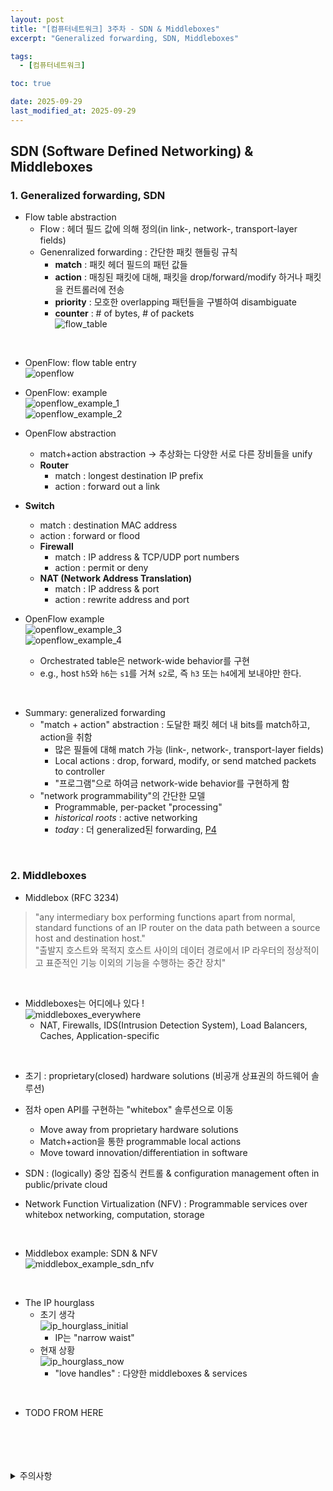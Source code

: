 ```yaml
---
layout: post
title: "[컴퓨터네트워크] 3주차 - SDN & Middleboxes"
excerpt: "Generalized forwarding, SDN, Middleboxes"

tags:
  - [컴퓨터네트워크]

toc: true

date: 2025-09-29
last_modified_at: 2025-09-29
---
```

## SDN (Software Defined Networking) & Middleboxes
### 1. Generalized forwarding, SDN  
- Flow table abstraction
  - Flow : 헤더 필드 값에 의해 정의(in link-, network-, transport-layer fields)
  - Genenralized forwarding : 간단한 패킷 핸들링 규칙
    - **match** : 패킷 헤더 필드의 패턴 값들
    - **action** : 매칭된 패킷에 대해, 패킷을 drop/forward/modify 하거나 패킷을 컨트롤러에 전송  
    - **priority** : 모호한 overlapping 패턴들을 구별하여 disambiguate
    - **counter** : # of bytes, # of packets  
  ![flow_table](TODO)  

<br>

- OpenFlow: flow table entry  
![openflow](TODO)  

- OpenFlow: example  
![openflow_example_1](TODO)  
![openflow_example_2](TODO)  

- OpenFlow abstraction
  - match+action abstraction -> 추상화는 다양한 서로 다른 장비들을 unify
  - **Router**
    - match : longest destination IP prefix
    - action : forward out a link
- **Switch**
    - match : destination MAC address
    - action : forward or flood
  - **Firewall**
    - match : IP address & TCP/UDP port numbers
    - action : permit or deny
  - **NAT (Network Address Translation)**
    - match : IP address & port
    - action : rewrite address and port  

- OpenFlow example  
![openflow_example_3](TODO)  
![openflow_example_4](TODO)  
  - Orchestrated table은 network-wide behavior를 구현
  - e.g., host `h5`와 `h6`는 `s1`를 거쳐 `s2`로, 즉 `h3` 또는 `h4`에게 보내야만 한다.  

<br>

- Summary: generalized forwarding
  - "match + action" abstraction : 도달한 패킷 헤더 내 bits를 match하고, action을 취함  
    - 많은 필들에 대해 match 가능 (link-, network-, transport-layer fields)
    - Local actions : drop, forward, modify, or send matched packets to controller
    - "프로그램"으로 하여금 network-wide behavior를 구현하게 함  
  - "network programmability"의 간단한 모델
    - Programmable, per-packet "processing"
    - *historical roots* : active networking
    - *today* : 더 generalized된 forwarding, [P4][def]  

<br>

### 2. Middleboxes  
- Middlebox (RFC 3234)  
> "any intermediary box performing functions apart from normal, standard functions of an IP router on the data path between a source host and destination host."  
> "출발지 호스트와 목적지 호스트 사이의 데이터 경로에서 IP 라우터의 정상적이고 표준적인 기능 이외의 기능을 수행하는 중간 장치"  

<br>
  
- Middleboxes는 어디에나 있다 !  
![middleboxes_everywhere](TODO)  
  - NAT, Firewalls, IDS(Intrusion Detection System), Load Balancers, Caches, Application-specific  

<br>

- 초기 : proprietary(closed) hardware solutions (비공개 상표권의 하드웨어 솔루션)
- 점차 open API를 구현하는 "whitebox" 솔루션으로 이동
  - Move away from proprietary hardware solutions
  - Match+action을 통한 programmable local actions
  - Move toward innovation/differentiation in software

- SDN : (logically) 중앙 집중식 컨트롤 & configuration management often in public/private cloud

- Network Function Virtualization (NFV) : Programmable services over whitebox networking, computation, storage  

<br>

- Middlebox example: SDN & NFV  
![middlebox_example_sdn_nfv](TODO)  

<br>

- The IP hourglass  
  - 초기 생각  
  ![ip_hourglass_initial](TODO)  
    - IP는 "narrow waist"  
  - 현재 상황  
  ![ip_hourglass_now](TODO)  
    - "love handles" : 다양한 middleboxes & services  

<br>

- TODO FROM HERE

<br>
<br>
<br>
<br>
<details>
<summary>주의사항</summary>
<div markdown="1">

이 포스팅은 강원대학교 김도형 교수님의 컴퓨터네트워크 수업을 들으며 내용을 정리 한 것입니다.  
수업 내용에 대한 저작권은 교수님께 있으니,  
다른 곳으로의 무분별한 내용 복사를 자제해 주세요.

</div>
</details>

[def]: https://p4.org/